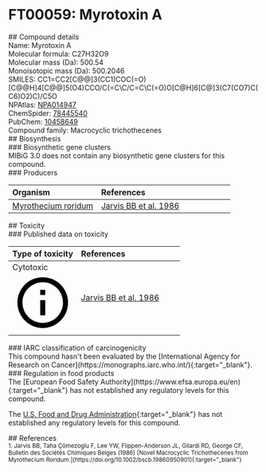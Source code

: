 
# FT00059: Myrotoxin A
<div class="molecule_image" style="float:left">
<img data-smiles= CC1=CC2OC3C[C@H]4OC(=O)/C=C\C/C=C5\OCC[C@@]6(O[C@@H]6C(=O)OC[C@@]2(CC1)[C@]4(C)C31CO1)C5O data-smiles-options="{ 'width': 350, 'height': 350 }" />
</div>
## Compound details
<div style="overflow:hidden">
Name: Myrotoxin A<br>
Molecular formula: C27H32O9<br>
Molecular mass (Da): 500.54<br>
Monoisotopic mass (Da): 500.2046<br>
<div class="break_all">
SMILES: CC1=CC2[C@@]3(CC1)COC(=O)[C@@H]4[C@@]5(O4)CCO/C(=C\C/C=C\C(=O)O[C@H]6[C@]3(C7(CO7)C(C6)O2)C)/C5O<br>
</div>
        NPAtlas: <a href=https://www.npatlas.org/explore/compounds/NPA014947 target="_blank">NPA014947</a><br>
        ChemSpider: <a href=https://www.chemspider.com/Chemical-Structure.78445540.html target="_blank">78445540</a><br>
        PubChem: <a href=https://pubchem.ncbi.nlm.nih.gov/compound/10458649 target="_blank">10458649</a><br>
    Compound family: Macrocyclic trichothecenes<br>
</div>

<div markdown="block" class="section">
## Biosynthesis
<div markdown="block" class="subsection">
### Biosynthetic gene clusters
<div markdown="block" class="indented_block">
MIBiG 3.0 does not contain any biosynthetic gene clusters for this compound.
</div>
</div>

<div markdown="block" class="subsection">
### Producers
<table>
<thead>
<tr>
<th style="text-align: left;" role="columnheader" width="40%" data-sort-default>Organism</th>
<th style="text-align: left;" role="columnheader" width="60%">References</th>
</tr>
</thead>
        <tr>
        <td style="text-align: left;"><a href="https://www.ncbi.nlm.nih.gov/Taxonomy/Browser/wwwtax.cgi?mode=Info&id=1859971" target="_blank">Myrothecium roridum</a></td>
        <td style="text-align: left;"><a href="#REF00471">Jarvis BB et al. 1986</a></td>
        </tr>
</table>
</div>
</div>

<div markdown="block" class="section">
## Toxicity
<div markdown="block" class="subsection">
### Published data on toxicity
<table>
<thead>
<tr>
<th style="text-align: left;" role="columnheader" width="40%" data-sort-default>Type of toxicity</th>
<th style="text-align: left;" role="columnheader" width="60%">References</th>
</tr>
</thead>
<tbody>
<tr>
<td style="text-align: left;">Cytotoxic <span class="twemoji" title="Toxic to cells"><svg xmlns="http://www.w3.org/2000/svg" viewBox="0 0 24 24"><path d="M11 9h2V7h-2m1 13c-4.41 0-8-3.59-8-8s3.59-8 8-8 8 3.59 8 8-3.59 8-8 8m0-18A10 10 0 0 0 2 12a10 10 0 0 0 10 10 10 10 0 0 0 10-10A10 10 0 0 0 12 2m-1 15h2v-6h-2v6Z"></path></svg></span></td>
<td style="text-align: left;"><a href="#REF00471">Jarvis BB et al. 1986</a></td>
</tr>
</tbody>
</table>
</div>

<div markdown="block" class="subsection">
### IARC classification of carcinogenicity
<div markdown="block" class="indented_block">
This compound hasn't been evaluated by the [International Agency for Research on Cancer](https://monographs.iarc.who.int/){:target="_blank"}.<br>
</div>
</div>

<div markdown="block" class="subsection">
### Regulation in food products
<div markdown="block" class="indented_block">
The [European Food Safety Authority](https://www.efsa.europa.eu/en){:target="_blank"} has not established any regulatory levels for this compound. <br>

The [U.S. Food and Drug Administration](https://www.fda.gov/){:target="_blank"} has not established any regulatory levels for this compound. <br>

</div>
</div>

</div>

<div markdown="block" class="section">
## References
<div markdown="block" style="font-size: smaller;">
<span id=REF00471>
1. Jarvis BB, Taha Çömezoglu F, Lee YW, Flippen-Anderson JL, Gilardi RD, George CF, Bulletin des Sociétés Chimiques Belges (1986) [Novel Macrocyclic Trichothecenes from Myrothecium Roridum.](https://doi.org/10.1002/bscb.19860950901){:target="_blank"}<br>
</span>

</div>
</div>

<script type="text/javascript" src="https://unpkg.com/smiles-drawer@2.0.1/dist/smiles-drawer.min.js"></script>
<script>
    SmiDrawer.apply();
</script>